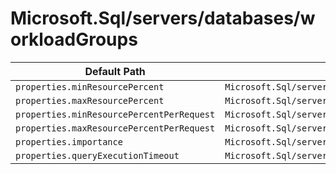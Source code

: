 # Microsoft.Sql/servers/databases/workloadGroups

| Default Path | Alias |
|---|---|
| `properties.minResourcePercent` | `Microsoft.Sql/servers/databases/workloadGroups/minResourcePercent` |
| `properties.maxResourcePercent` | `Microsoft.Sql/servers/databases/workloadGroups/maxResourcePercent` |
| `properties.minResourcePercentPerRequest` | `Microsoft.Sql/servers/databases/workloadGroups/minResourcePercentPerRequest` |
| `properties.maxResourcePercentPerRequest` | `Microsoft.Sql/servers/databases/workloadGroups/maxResourcePercentPerRequest` |
| `properties.importance` | `Microsoft.Sql/servers/databases/workloadGroups/importance` |
| `properties.queryExecutionTimeout` | `Microsoft.Sql/servers/databases/workloadGroups/queryExecutionTimeout` |


